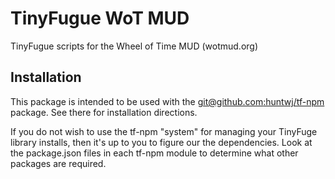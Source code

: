 # TinyFugue WoT MUD

TinyFugue scripts for the Wheel of Time MUD (wotmud.org)

## Installation

This package is intended to be used with the [git@github.com:huntwj/tf-npm](https://github.com/huntwj/tf-npm) package. See there for installation directions.

If you do not wish to use the tf-npm "system" for managing your TinyFuge library installs, then it's up to you to figure our the dependencies. Look at the
package.json files in each tf-npm module to determine what other packages are required.

